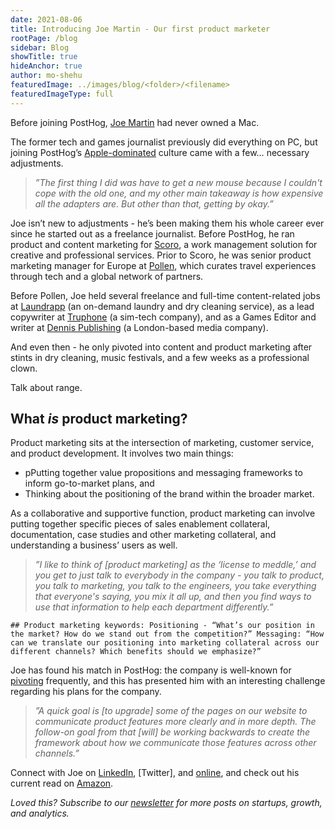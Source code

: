 ```yaml
---
date: 2021-08-06
title: Introducing Joe Martin - Our first product marketer
rootPage: /blog
sidebar: Blog
showTitle: true
hideAnchor: true
author: mo-shehu
featuredImage: ../images/blog/<folder>/<filename>
featuredImageType: full
---
```


Before joining PostHog, [Joe Martin](https://posthog.com/handbook/company/team#joe-martin-product-marketer) had never owned a Mac.

The former tech and games journalist previously did everything on PC, but joining PostHog’s [Apple-dominated](https://posthog.com/handbook/people/spending-money#laptop) culture came with a few… necessary adjustments.

>_”The first thing I did was have to get a new mouse because I couldn't cope with the old one, and my other main takeaway is how expensive all the adapters are. But other than that, getting by okay.”_

Joe isn’t new to adjustments - he’s been making them his whole career ever since he started out as a freelance journalist. Before PostHog, he ran product and content marketing for [Scoro](https://www.scoro.com/), a work management solution for creative and professional services. Prior to Scoro, he was senior product marketing manager for Europe at [Pollen](https://pollen.co/), which curates travel experiences through tech and a global network of partners. 

Before Pollen, Joe held several freelance and full-time content-related jobs at [Laundrapp](http://www.laundrapp.com/) (an on-demand laundry and dry cleaning service), as a lead copywriter at [Truphone](http://www.truphone.com/) (a sim-tech company), and as a Games Editor and writer at [Dennis Publishing](http://www.dennis.co.uk/) (a London-based media company).

And even then - he only pivoted into content and product marketing after stints in dry cleaning, music festivals, and a few weeks as a professional clown. 

Talk about range.

## What *is* product marketing?

Product marketing sits at the intersection of marketing, customer service, and product development. It involves two main things: 
* pPutting together value propositions and messaging frameworks to inform go-to-market plans, and 
* Thinking about the positioning of the brand within the broader market.

As a collaborative and supportive function, product marketing can involve putting together specific pieces of sales enablement collateral, documentation, case studies and other marketing collateral, and understanding a business’ users as well.

>_”I like to think of [product marketing] as the ‘license to meddle,’ and you get to just talk to everybody in the company - you talk to product, you talk to marketing, you talk to the engineers, you take everything that everyone's saying, you mix it all up, and then you find ways to use that information to help each department differently.”_

`## Product marketing keywords:
Positioning - “What’s our position in the market? How do we stand out from the competition?”
Messaging: “How can we translate our positioning into marketing collateral across our different channels? Which benefits should we emphasize?”`

Joe has found his match in PostHog: the company is well-known for [pivoting](https://posthog.com/blog/story-about-pivots) frequently, and this has presented him with an interesting challenge regarding his plans for the company.

>_”A quick goal is [to upgrade] some of the pages on our website to communicate product features more clearly and in more depth. The follow-on goal from that [will] be working backwards to create the framework about how we communicate those features across other channels.”_

Connect with Joe on [LinkedIn](https://www.linkedin.com/in/joemartinwords/), [Twitter], and [online](https://joemartin.work), and check out his current read on [Amazon](https://www.amazon.com/House-Leaves-Mark-Z-Danielewski/dp/0375703764).

_Loved this? Subscribe to our [newsletter](https://posthog.com/newsletter) for more posts on startups, growth, and analytics._
